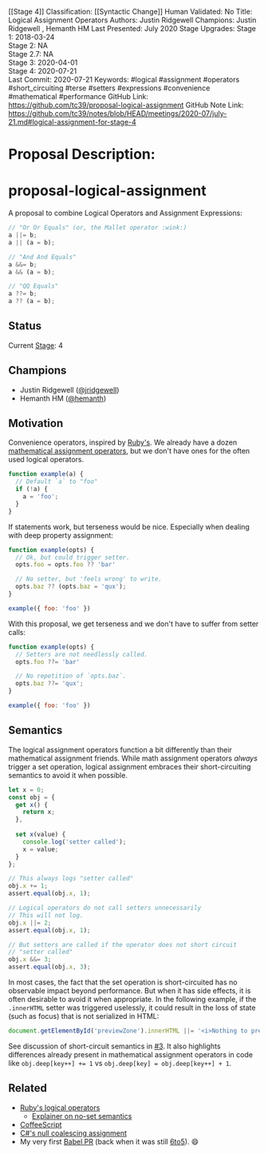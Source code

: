 [[Stage 4]]
Classification: [[Syntactic Change]]
Human Validated: No
Title: Logical Assignment Operators
Authors: Justin Ridgewell
Champions: Justin Ridgewell ,  Hemanth HM
Last Presented: July 2020
Stage Upgrades: 
Stage 1: 2018-03-24  
Stage 2: NA  
Stage 2.7: NA  
Stage 3: 2020-04-01  
Stage 4: 2020-07-21  
Last Commit: 2020-07-21
Keywords: #logical #assignment #operators #short_circuiting #terse #setters #expressions #convenience #mathematical #performance
GitHub Link: https://github.com/tc39/proposal-logical-assignment
GitHub Note Link: https://github.com/tc39/notes/blob/HEAD/meetings/2020-07/july-21.md#logical-assignment-for-stage-4

# Proposal Description:
# proposal-logical-assignment

A proposal to combine Logical Operators and Assignment Expressions:

```js
// "Or Or Equals" (or, the Mallet operator :wink:)
a ||= b;
a || (a = b);

// "And And Equals"
a &&= b;
a && (a = b);

// "QQ Equals"
a ??= b;
a ?? (a = b);
```

## Status

Current [Stage](https://tc39.es/process-document/): 4

## Champions

- Justin Ridgewell ([@jridgewell](https://github.com/jridgewell/))
- Hemanth HM ([@hemanth](https://github.com/hemanth/))

## Motivation

Convenience operators, inspired by
[Ruby's](https://docs.ruby-lang.org/en/2.5.0/syntax/assignment_rdoc.html#label-Abbreviated+Assignment).
We already have a dozen [mathematical assignment
operators](https://developer.mozilla.org/en-US/docs/Web/JavaScript/Reference/Operators/Assignment_Operators),
but we don't have ones for the often used logical operators.

```js
function example(a) {
  // Default `a` to "foo"
  if (!a) {
    a = 'foo';
  }
}
```

If statements work, but terseness would be nice. Especially when dealing
with deep property assignment:

```js
function example(opts) {
  // Ok, but could trigger setter.
  opts.foo = opts.foo ?? 'bar'

  // No setter, but 'feels wrong' to write.
  opts.baz ?? (opts.baz = 'qux');
}

example({ foo: 'foo' })
```

With this proposal, we get terseness and we don't have to suffer from
setter calls:

```js
function example(opts) {
  // Setters are not needlessly called.
  opts.foo ??= 'bar'

  // No repetition of `opts.baz`.
  opts.baz ??= 'qux';
}

example({ foo: 'foo' })
```

## Semantics

The logical assignment operators function a bit differently than their
mathematical assignment friends. While math assignment operators
_always_ trigger a set operation, logical assignment embraces their
short-circuiting semantics to avoid it when possible.

```js
let x = 0;
const obj = {
  get x() {
    return x;
  },
  
  set x(value) {
    console.log('setter called');
    x = value;
  }
};

// This always logs "setter called"
obj.x += 1;
assert.equal(obj.x, 1);

// Logical operators do not call setters unnecessarily
// This will not log.
obj.x ||= 2;
assert.equal(obj.x, 1);

// But setters are called if the operator does not short circuit
// "setter called"
obj.x &&= 3;
assert.equal(obj.x, 3);
```

In most cases, the fact that the set operation is short-circuited has no
observable impact beyond performance. But when it has side effects, it
is often desirable to avoid it when appropriate. In the following
example, if the `.innerHTML` setter was triggered uselessly, it could
result in the loss of state (such as focus) that is not serialized in
HTML:

```js
document.getElementById('previewZone').innerHTML ||= '<i>Nothing to preview</i>';
```

See discussion of short-circuit semantics in [#3](https://github.com/tc39/proposal-logical-assignment/issues/3). It also highlights differences already present in mathematical assignment operators in code like `obj.deep[key++] += 1` vs `obj.deep[key] = obj.deep[key++] + 1`.

## Related

- [Ruby's logical operators](https://docs.ruby-lang.org/en/2.5.0/syntax/assignment_rdoc.html#label-Abbreviated+Assignment)
  - [Explainer on no-set semantics](http://www.rubyinside.com/what-rubys-double-pipe-or-equals-really-does-5488.html)
- [CoffeeScript](http://coffeescript.org/#try:a%20%3D%201%0Ab%20%3D%202%0A%0A%0A%23%20%22Or%20Or%20Equals%22%20(or%2C%20the%20Mallet%20operator%20%3Awink%3A)%0Aa%20%7C%7C%3D%20b%3B%0Aa%20%7C%7C%20(a%20%3D%20b)%3B%0A%0A%23%20%22And%20And%20Equals%22%0Aa%20%26%26%3D%20b%3B%0Aa%20%26%26%20(a%20%3D%20b)%3B%0A%0A%23%20Eventually....%0A%23%20%22QQ%20Equals%22%0A%23a%20%3F%3F%3D%20b%3B%0A%23a%20%3F%3F%20(a%20%3D%20b)%3B%0A)
- [C#'s null coalescing assignment](https://docs.microsoft.com/en-us/dotnet/csharp/language-reference/proposals/csharp-8.0/null-coalescing-assignment#detailed-design)
- My very first [Babel PR](https://github.com/babel/babel/pull/516) (back when it was still [6to5](https://github.com/babel/babel/tree/ecd85f53b4764ada862537aa767699814f1f1fe2)). 😄
